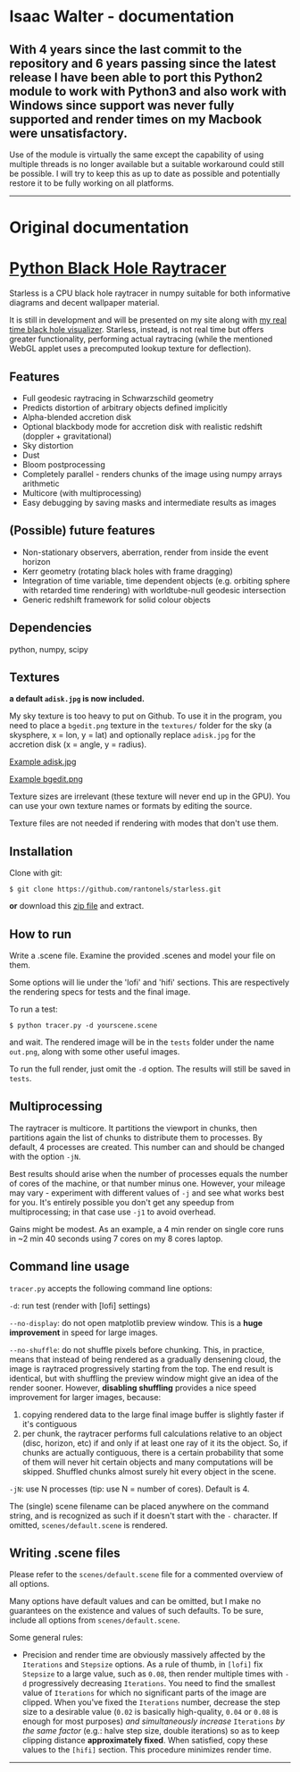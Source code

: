 
# Isaac Walter - documentation 

## With 4 years since the last commit to the repository and 6 years passing since the latest release I have been able to port this Python2 module to work with Python3 and also work with Windows since support was never fully supported and render times on my Macbook were unsatisfactory. 

Use of the module is virtually the same except the capability of using multiple threads is no longer available but a suitable workaround could still be possible. I will try to keep this as up to date as possible and potentially restore it to be fully working on all platforms.

--------

# Original documentation

# [Python Black Hole Raytracer](http://spiro.fisica.unipd.it/~antonell/starless/)

Starless is a CPU black hole raytracer in numpy suitable for both informative diagrams and decent wallpaper material.

It is still in development and will be presented on my site along with [my real time black hole visualizer](http://spiro.fisica.unipd.it/~antonell/schwarzschild). Starless, instead, is not real time but offers greater functionality, performing actual raytracing (while the mentioned WebGL applet uses a precomputed lookup texture for deflection).

## Features

- Full geodesic raytracing in Schwarzschild geometry
- Predicts distortion of arbitrary objects defined implicitly
- Alpha-blended accretion disk
- Optional blackbody mode for accretion disk with realistic redshift (doppler + gravitational)
- Sky distortion
- Dust
- Bloom postprocessing
- Completely parallel - renders chunks of the image using numpy arrays arithmetic
- Multicore (with multiprocessing)
- Easy debugging by saving masks and intermediate results as images

## (Possible) future features

- Non-stationary observers, aberration, render from inside the event horizon
- Kerr geometry (rotating black holes with frame dragging)
- Integration of time variable, time dependent objects (e.g. orbiting sphere with retarded time rendering) with worldtube-null geodesic intersection
- Generic redshift framework for solid colour objects

## Dependencies

python, numpy, scipy

## Textures

**a default `adisk.jpg` is now included.**

My sky texture is too heavy to put on Github. To use it in the program, you need to place a `bgedit.png` texture in the `textures/` folder for the sky (a skysphere, x = lon, y = lat) and optionally replace `adisk.jpg` for the accretion disk (x = angle, y = radius).

[Example adisk.jpg](http://i.imgur.com/eUR6ytQ.jpg)

[Example bgedit.png](http://svs.gsfc.nasa.gov/vis/a000000/a003500/a003572/TychoSkymapII.t5_04096x02048.jpg)

Texture sizes are irrelevant (these texture will never end up in the GPU). You can use your own texture names or formats by editing the source.

Texture files are not needed if rendering with modes that don't use them.

## Installation

Clone with git:

```
$ git clone https://github.com/rantonels/starless.git
```

**or** download this [zip file](https://github.com/rantonels/starless/archive/master.zip) and extract.

## How to run

Write a .scene file. Examine the provided .scenes and model your file on them.

Some options will lie under the 'lofi' and 'hifi' sections. This are respectively the rendering specs for tests and the final image.

To run a test:

```
$ python tracer.py -d yourscene.scene
```

and wait. The rendered image will be in the `tests` folder under the name `out.png`, along with some other useful images.

To run the full render, just omit the `-d` option. The results will still be saved in `tests`.

## Multiprocessing

The raytracer is multicore. It partitions the viewport in chunks, then partitions again the list of chunks to distribute them to processes. By default, 4 processes are created. This number can and should be changed with the option `-jN`. 

Best results should arise when the number of processes equals the number of cores of the machine, or that number minus one. However, your mileage may vary - experiment with different values of `-j` and see what works best for you. It's entirely possible you don't get any speedup from multiprocessing; in that case use `-j1` to avoid overhead.

Gains might be modest. As an example, a 4 min render on single core runs in ~2 min 40 seconds using 7 cores on my 8 cores laptop.

## Command line usage

`tracer.py` accepts the following command line options:

`-d`: run test (render with [lofi] settings)

`--no-display`: do not open matplotlib preview window. This is a **huge improvement** in speed for large images.

`--no-shuffle`: do not shuffle pixels before chunking. This, in practice, means that instead of being rendered as a gradually densening cloud, the image is raytraced progressively starting from the top. The end result is identical, but with shuffling the preview window might give an idea of the render sooner. However, **disabling shuffling** provides a nice speed improvement for larger images, because:

1) copying rendered data to the large final image buffer is slightly faster if it's contiguous
2) per chunk, the raytracer performs full calculations relative to an object (disc, horizon, etc) if and only if at least one ray of it its the object. So, if chunks are actually contiguous, there is a certain probability that some of them will never hit certain objects and many computations will be skipped. Shuffled chunks almost surely hit every object in the scene.

`-jN`: use N processes (tip: use N = number of cores). Default is 4.

The (single) scene filename can be placed anywhere on the command string, and is recognized as such if it doesn't start with the `-` character. If omitted, `scenes/default.scene` is rendered.

## Writing .scene files

Please refer to the `scenes/default.scene` file for a commented overview of all options.

Many options have default values and can be omitted, but I make no guarantees on the existence and values of such defaults. To be sure, include all options from `scenes/default.scene`.

Some general rules:

* Precision and render time are obviously massively affected by the `Iterations` and `Stepsize` options. As a rule of thumb, in `[lofi]` fix `Stepsize` to a large value, such as `0.08`, then render multiple times with `-d` progressively decreasing `Iterations`. You need to find the smallest value of `Iterations` for which no significant parts of the image are clipped. When you've fixed the `Iterations` number, decrease the step size to a desirable value (`0.02` is basically high-quality, `0.04` or `0.08` is enough for most purposes) *and simultaneously increase* `Iterations` *by the same factor* (e.g.: halve step size, double iterations) so as to keep clipping distance **approximately fixed**. When satisfied, copy these values to the `[hifi]` section. This procedure minimizes render time.

--------
